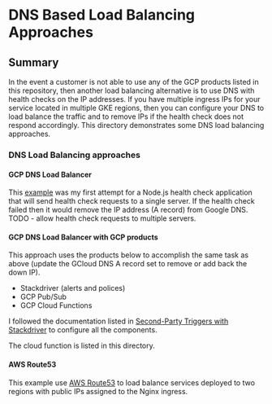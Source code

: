 # DNS Based Load Balancing Approaches

## Summary
In the event a customer is not able to use any of the GCP products listed in this repository, then another load balancing alternative is to use DNS with health checks on the IP addresses. If you have multiple ingress IPs for your service located in multiple GKE regions, then you can configure your DNS to load balance the traffic and to remove IPs if the health check does not respond accordingly.  This directory demonstrates some DNS load balancing approaches.  

### DNS Load Balancing approaches

#### GCP DNS Load Balancer
This [example](gcp-dns) was my first attempt for a Node.js health check application that will send health check requests to a single server.  If the health check failed then it would remove the IP address (A record) from Google DNS.  
TODO - allow health check requests to multiple servers.  

#### GCP DNS Load Balancer with GCP products
This approach uses the products below to accomplish the same task as above (update the GCloud DNS A record set to remove or add back the down IP).
* Stackdriver (alerts and polices)
* GCP Pub/Sub
* GCP Cloud Functions

I followed the documentation listed in [Second-Party Triggers with Stackdriver](https://cloud.google.com/functions/docs/calling/logging) to configure all the components.  

The cloud function is listed in this directory.  

#### AWS Route53
This example use [AWS Route53](aws-route53) to load balance services deployed to two regions with public IPs assigned to the Nginx ingress.  
